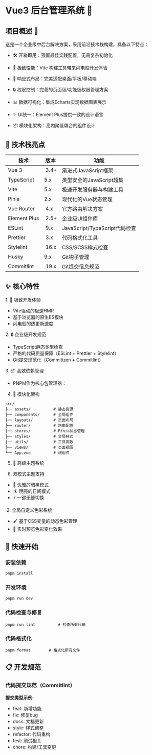# Vue3 后台管理系统 🚀

## 项目概述 💼

这是一个企业级中后台解决方案，采用前沿技术栈构建，具备以下特点：

- 🛠 开箱即用：预置最佳实践配置，无需复杂初始化
 
- 🚀 极致性能：Vite 构建工具带来闪电般开发体验
 
- 📱 响应式布局：完美适配桌面/平板/移动端

- 🔒 权限控制：完善的页面级/功能级权限管理方案

- 📊 数据可视化：集成Echarts实现数据图表展示

- ✨ UI统一：Element Plus提供一致的设计语言

- 📦 模块化架构：高内聚低耦合的组件设计

## 🧩 技术栈亮点

| 技术 |	版本	| 功能
|-----|-----|-----|
| ​​Vue 3​ |​	3.4+ |	渐进式JavaScript框架 |
| ​​TypeScript​​|	5.x	| 类型安全的JavaScript超集   |
| ​​Vite​​ |	5.x | 	极速开发服务器与构建工具   |
| ​​Pinia​​ |	2.x	| 现代化的Vue状态管理   |
| ​​Vue Router |​​	4.x | 	官方路由解决方案   |
| ​​Element Plus |​​	2.5+ | 	企业级UI组件库   |
| ​​ESLint​ |​	9.x | 	JavaScript/TypeScript代码检查   |
| ​​Prettier​ |​	3.x	| 代码格式化工具   |
| ​​Stylelint​ |​	16.x | 	CSS/SCSS样式检查   |
| ​​Husky​​ |	9.x	| Git钩子管理   |
| ​​Commitlint |​​	19.x	| Git提交信息规范   |


## ✨ 核心特性

​​1. 🦄 极致开发体验​​
- Vite驱动的极速HMR
- 基于浏览器的原生ES模块
- 闪电般的热更新速度

​2. ​🔒 企业级开发规范​​
- TypeScript静态类型检查
- 严格的代码质量保障（ESLint + Prettier + Stylelint）
- Git提交规范化（Commitizen + Commitlint）

​​3. 📦 高效依赖管理​​
- PNPM作为核心包管理器：

4. ​​📂 模块化架构
```
src/
├── assets/          # 静态资源
├── components/      # 全局组件
├── layouts/         # 页面布局
├── router/          # 路由配置
├── stores/          # Pinia状态管理
├── styles/          # 全局样式
├── utils/           # 工具函数
├── views/           # 页面视图
└── App.vue          # 根组件
```

5. 🎨 高级主题系统

 1. ​​双模式主题支持
- 🌙 优雅的暗黑模式
- ☀️ 明亮的日间模式
- ⚡ 一键无缝切换

​ 2. ​全局自定义色彩系统
- 🖌️ 基于CSS变量的动态色彩管理
- 🌈 实时预览色彩变化效果

## 🚀 快速开始
### 安装依赖
```bash
pnpm install
```

### 开发环境
```bash
pnpm run dev
```
### 代码检查与修复
```
pnpm run lint          # 检查所有代码
```

### 代码格式化
```
pnpm format        # 格式化所有文件
```

## 📋 开发规范
### 代码提交规范（Commitlint）

**提交类型示例​​:**

- feat: 新增功能
- fix: 修复bug
- docs: 文档更新
- style: 样式调整
- refactor: 代码重构
- test: 测试相关
- chore: 构建/工具变更

